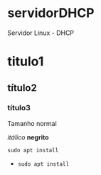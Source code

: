 # servidorDHCP
Servidor Linux - DHCP 

# titulo1
## título2
### título3

Tamanho normal

*itálico*
**negrito**

`sudo apt install`
* `sudo apt install`
